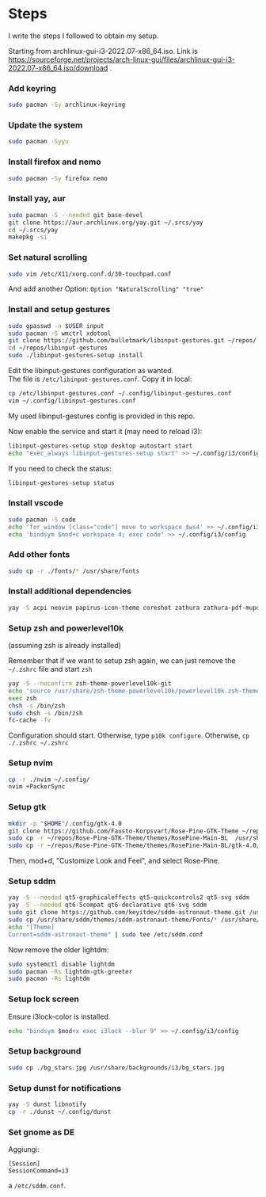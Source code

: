 # Steps

I write the steps I followed to obtain my setup.

Starting from archlinux-gui-i3-2022.07-x86_64.iso. Link is https://sourceforge.net/projects/arch-linux-gui/files/archlinux-gui-i3-2022.07-x86_64.iso/download .

### Add keyring
```sh
sudo pacman -Sy archlinux-keyring
```


### Update the system
```sh
sudo pacman -Syyu
```

### Install firefox and nemo
```sh
sudo pacman -Sy firefox nemo
```

### Install yay, aur
```sh
sudo pacman -S --needed git base-devel
git clone https://aur.archlinux.org/yay.git ~/.srcs/yay
cd ~/.srcs/yay
makepkg -si
```

### Set natural scrolling
```sh
sudo vim /etc/X11/xorg.conf.d/30-touchpad.conf
```
And add another Option: `Option "NaturalScrolling" "true"`

### Install and setup gestures
```sh
sudo gpasswd -a $USER input
sudo pacman -S wmctrl xdotool
git clone https://github.com/bulletmark/libinput-gestures.git ~/repos/
cd ~/repos/libinput-gestures
sudo ./libinput-gestures-setup install
```

Edit the libinput-gestures configuration as wanted.  
The file is `/etc/libinput-gestures.conf`. Copy it in local:

```sh
cp /etc/libinput-gestures.conf ~/.config/libinput-gestures.conf
vim ~/.config/libinput-gestures.conf
```

My used libinput-gestures config is provided in this repo.

Now enable the service and start it (may need to reload i3):
```sh
libinput-gestures-setup stop desktop autostart start
echo "exec_always libinput-gestures-setup start" >> ~/.config/i3/config
```

If you need to check the status:
```sh
libinput-gestures-setup status
```

### Install vscode
```sh
sudo pacman -S code
echo 'for_window [class="code"] move to workspace $ws4' >> ~/.config/i3/config
echo 'bindsym $mod+c workspace 4; exec code' >> ~/.config/i3/config
```

### Add other fonts
```sh
sudo cp -r ./fonts/* /usr/share/fonts
```

### Install additional dependencies
```sh
yay -S acpi neovim papirus-icon-theme coreshot zathura zathura-pdf-mupdf
```

### Setup zsh and powerlevel10k

(assuming zsh is already installed)  

Remember that if we want to setup zsh again, we can just remove the `~/.zshrc` file and start `zsh`

```sh
yay -S --noconfirm zsh-theme-powerlevel10k-git
echo 'source /usr/share/zsh-theme-powerlevel10k/powerlevel10k.zsh-theme' >>~/.zshrc
exec zsh
chsh -s /bin/zsh
sudo chsh -s /bin/zsh
fc-cache -fv
```

Configuration should start. Otherwise, type `p10k configure`. Otherwise, `cp ./.zshrc ~/.zshrc`

### Setup nvim
```sh
cp -r ./nvim ~/.config/
nvim +PackerSync
```

### Setup gtk
```sh
mkdir -p "$HOME"/.config/gtk-4.0
git clone https://github.com/Fausto-Korpsvart/Rose-Pine-GTK-Theme ~/repos/Rose-Pine-GTK-Theme
sudo cp -r ~/repos/Rose-Pine-GTK-Theme/themes/RosePine-Main-BL  /usr/share/themes/RosePine-Main
sudo cp -r ~/repos/Rose-Pine-GTK-Theme/themes/RosePine-Main-BL/gtk-4.0/* "$HOME"/.config/gtk-4.0
```

Then, mod+d, "Customize Look and Feel", and select Rose-Pine.

### Setup sddm
```sh
yay -S --needed qt5-graphicaleffects qt5-quickcontrols2 qt5-svg sddm
yay -S --needed qt6-5compat qt6-declarative qt6-svg sddm
sudo git clone https://github.com/keyitdev/sddm-astronaut-theme.git /usr/share/sddm/themes/sddm-astronaut-theme
sudo cp /usr/share/sddm/themes/sddm-astronaut-theme/Fonts/* /usr/share/fonts/
echo "[Theme]
Current=sddm-astronaut-theme" | sudo tee /etc/sddm.conf
```

Now remove the older lightdm:
```sh
sudo systemctl disable lightdm
sudo pacman -Rs lightdm-gtk-greeter
sudo pacman -Rs lightdm
```

### Setup lock screen
Ensure i3lock-color is installed.
```sh
echo "bindsym $mod+x exec i3lock --blur 9" >> ~/.config/i3/config
```

### Setup background
```sh
sudo cp ./bg_stars.jpg /usr/share/backgrounds/i3/bg_stars.jpg
```

### Setup dunst for notifications
```sh
yay -S dunst libnotify
cp -r ./dunst ~/.config/dunst
```

### Set gnome as DE
Aggiungi:
```
[Session]
SessionCommand=i3
```
a `/etc/sddm.conf`.
